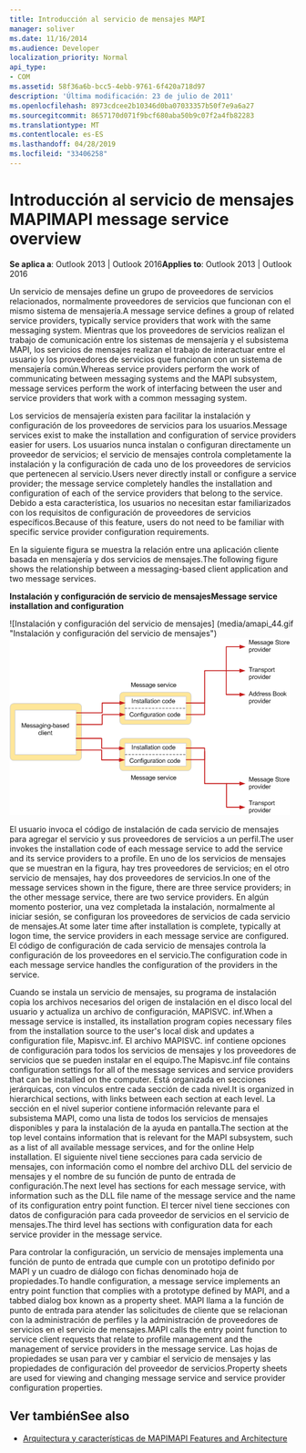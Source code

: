 ```yaml
---
title: Introducción al servicio de mensajes MAPI
manager: soliver
ms.date: 11/16/2014
ms.audience: Developer
localization_priority: Normal
api_type:
- COM
ms.assetid: 58f36a6b-bcc5-4ebb-9761-6f420a718d97
description: 'Última modificación: 23 de julio de 2011'
ms.openlocfilehash: 8973cdcee2b10346d0ba07033357b50f7e9a6a27
ms.sourcegitcommit: 8657170d071f9bcf680aba50b9c07f2a4fb82283
ms.translationtype: MT
ms.contentlocale: es-ES
ms.lasthandoff: 04/28/2019
ms.locfileid: "33406258"
---
```

# <a name="mapi-message-service-overview"></a><span data-ttu-id="e7d60-103">Introducción al servicio de mensajes MAPI</span><span class="sxs-lookup"><span data-stu-id="e7d60-103">MAPI message service overview</span></span>
  
<span data-ttu-id="e7d60-104">**Se aplica a**: Outlook 2013 | Outlook 2016</span><span class="sxs-lookup"><span data-stu-id="e7d60-104">**Applies to**: Outlook 2013 | Outlook 2016</span></span> 
  
<span data-ttu-id="e7d60-105">Un servicio de mensajes define un grupo de proveedores de servicios relacionados, normalmente proveedores de servicios que funcionan con el mismo sistema de mensajería.</span><span class="sxs-lookup"><span data-stu-id="e7d60-105">A message service defines a group of related service providers, typically service providers that work with the same messaging system.</span></span> <span data-ttu-id="e7d60-106">Mientras que los proveedores de servicios realizan el trabajo de comunicación entre los sistemas de mensajería y el subsistema MAPI, los servicios de mensajes realizan el trabajo de interactuar entre el usuario y los proveedores de servicios que funcionan con un sistema de mensajería común.</span><span class="sxs-lookup"><span data-stu-id="e7d60-106">Whereas service providers perform the work of communicating between messaging systems and the MAPI subsystem, message services perform the work of interfacing between the user and service providers that work with a common messaging system.</span></span>  
  
<span data-ttu-id="e7d60-107">Los servicios de mensajería existen para facilitar la instalación y configuración de los proveedores de servicios para los usuarios.</span><span class="sxs-lookup"><span data-stu-id="e7d60-107">Message services exist to make the installation and configuration of service providers easier for users.</span></span> <span data-ttu-id="e7d60-108">Los usuarios nunca instalan o configuran directamente un proveedor de servicios; el servicio de mensajes controla completamente la instalación y la configuración de cada uno de los proveedores de servicios que pertenecen al servicio.</span><span class="sxs-lookup"><span data-stu-id="e7d60-108">Users never directly install or configure a service provider; the message service completely handles the installation and configuration of each of the service providers that belong to the service.</span></span> <span data-ttu-id="e7d60-109">Debido a esta característica, los usuarios no necesitan estar familiarizados con los requisitos de configuración de proveedores de servicios específicos.</span><span class="sxs-lookup"><span data-stu-id="e7d60-109">Because of this feature, users do not need to be familiar with specific service provider configuration requirements.</span></span> 
  
<span data-ttu-id="e7d60-110">En la siguiente figura se muestra la relación entre una aplicación cliente basada en mensajería y dos servicios de mensajes.</span><span class="sxs-lookup"><span data-stu-id="e7d60-110">The following figure shows the relationship between a messaging-based client application and two message services.</span></span>
  
<span data-ttu-id="e7d60-111">**Instalación y configuración de servicio de mensajes**</span><span class="sxs-lookup"><span data-stu-id="e7d60-111">**Message service installation and configuration**</span></span>
  
<span data-ttu-id="e7d60-112">![Instalación y configuración del servicio de mensajes] (media/amapi_44.gif "Instalación y configuración del servicio de mensajes")</span><span class="sxs-lookup"><span data-stu-id="e7d60-112">![Message service installation and configuration](media/amapi_44.gif "Message service installation and configuration")</span></span>
  
<span data-ttu-id="e7d60-113">El usuario invoca el código de instalación de cada servicio de mensajes para agregar el servicio y sus proveedores de servicios a un perfil.</span><span class="sxs-lookup"><span data-stu-id="e7d60-113">The user invokes the installation code of each message service to add the service and its service providers to a profile.</span></span> <span data-ttu-id="e7d60-114">En uno de los servicios de mensajes que se muestran en la figura, hay tres proveedores de servicios; en el otro servicio de mensajes, hay dos proveedores de servicios.</span><span class="sxs-lookup"><span data-stu-id="e7d60-114">In one of the message services shown in the figure, there are three service providers; in the other message service, there are two service providers.</span></span> <span data-ttu-id="e7d60-115">En algún momento posterior, una vez completada la instalación, normalmente al iniciar sesión, se configuran los proveedores de servicios de cada servicio de mensajes.</span><span class="sxs-lookup"><span data-stu-id="e7d60-115">At some later time after installation is complete, typically at logon time, the service providers in each message service are configured.</span></span> <span data-ttu-id="e7d60-116">El código de configuración de cada servicio de mensajes controla la configuración de los proveedores en el servicio.</span><span class="sxs-lookup"><span data-stu-id="e7d60-116">The configuration code in each message service handles the configuration of the providers in the service.</span></span>
  
<span data-ttu-id="e7d60-117">Cuando se instala un servicio de mensajes, su programa de instalación copia los archivos necesarios del origen de instalación en el disco local del usuario y actualiza un archivo de configuración, MAPISVC. inf.</span><span class="sxs-lookup"><span data-stu-id="e7d60-117">When a message service is installed, its installation program copies necessary files from the installation source to the user's local disk and updates a configuration file, Mapisvc.inf.</span></span> <span data-ttu-id="e7d60-118">El archivo MAPISVC. inf contiene opciones de configuración para todos los servicios de mensajes y los proveedores de servicios que se pueden instalar en el equipo.</span><span class="sxs-lookup"><span data-stu-id="e7d60-118">The Mapisvc.inf file contains configuration settings for all of the message services and service providers that can be installed on the computer.</span></span> <span data-ttu-id="e7d60-119">Está organizada en secciones jerárquicas, con vínculos entre cada sección de cada nivel.</span><span class="sxs-lookup"><span data-stu-id="e7d60-119">It is organized in hierarchical sections, with links between each section at each level.</span></span> <span data-ttu-id="e7d60-120">La sección en el nivel superior contiene información relevante para el subsistema MAPI, como una lista de todos los servicios de mensajes disponibles y para la instalación de la ayuda en pantalla.</span><span class="sxs-lookup"><span data-stu-id="e7d60-120">The section at the top level contains information that is relevant for the MAPI subsystem, such as a list of all available message services, and for the online Help installation.</span></span> <span data-ttu-id="e7d60-121">El siguiente nivel tiene secciones para cada servicio de mensajes, con información como el nombre del archivo DLL del servicio de mensajes y el nombre de su función de punto de entrada de configuración.</span><span class="sxs-lookup"><span data-stu-id="e7d60-121">The next level has sections for each message service, with information such as the DLL file name of the message service and the name of its configuration entry point function.</span></span> <span data-ttu-id="e7d60-122">El tercer nivel tiene secciones con datos de configuración para cada proveedor de servicios en el servicio de mensajes.</span><span class="sxs-lookup"><span data-stu-id="e7d60-122">The third level has sections with configuration data for each service provider in the message service.</span></span> 
  
<span data-ttu-id="e7d60-123">Para controlar la configuración, un servicio de mensajes implementa una función de punto de entrada que cumple con un prototipo definido por MAPI y un cuadro de diálogo con fichas denominado hoja de propiedades.</span><span class="sxs-lookup"><span data-stu-id="e7d60-123">To handle configuration, a message service implements an entry point function that complies with a prototype defined by MAPI, and a tabbed dialog box known as a property sheet.</span></span> <span data-ttu-id="e7d60-124">MAPI llama a la función de punto de entrada para atender las solicitudes de cliente que se relacionan con la administración de perfiles y la administración de proveedores de servicios en el servicio de mensajes.</span><span class="sxs-lookup"><span data-stu-id="e7d60-124">MAPI calls the entry point function to service client requests that relate to profile management and the management of service providers in the message service.</span></span> <span data-ttu-id="e7d60-125">Las hojas de propiedades se usan para ver y cambiar el servicio de mensajes y las propiedades de configuración del proveedor de servicios.</span><span class="sxs-lookup"><span data-stu-id="e7d60-125">Property sheets are used for viewing and changing message service and service provider configuration properties.</span></span> 
  
## <a name="see-also"></a><span data-ttu-id="e7d60-126">Ver también</span><span class="sxs-lookup"><span data-stu-id="e7d60-126">See also</span></span>

- [<span data-ttu-id="e7d60-127">Arquitectura y características de MAPI</span><span class="sxs-lookup"><span data-stu-id="e7d60-127">MAPI Features and Architecture</span></span>](mapi-features-and-architecture.md)

